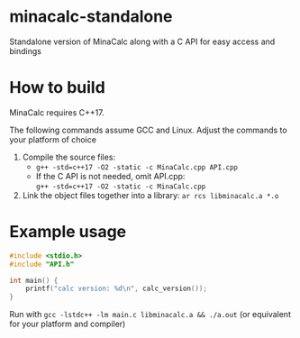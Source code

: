 # minacalc-standalone
Standalone version of MinaCalc along with a C API for easy access and bindings

# How to build
MinaCalc requires C++17.

The following commands assume GCC and Linux. Adjust the commands to your platform of choice

1. Compile the source files:
    - `g++ -std=c++17 -O2 -static -c MinaCalc.cpp API.cpp`
    - If the C API is not needed, omit API.cpp: <br/>
      `g++ -std=c++17 -O2 -static -c MinaCalc.cpp`
2. Link the object files together into a library: `ar rcs libminacalc.a *.o`

# Example usage
```c
#include <stdio.h>
#include "API.h"

int main() {
    printf("calc version: %d\n", calc_version());
}
```

Run with `gcc -lstdc++ -lm main.c libminacalc.a && ./a.out` (or equivalent for your platform and compiler)
